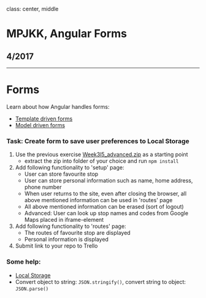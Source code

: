 class: center, middle

# MPJKK, Angular Forms

## 4/2017

---

# Forms

Learn about how Angular handles forms: 

- [Template driven forms](https://blog.thoughtram.io/angular/2016/03/21/template-driven-forms-in-angular-2.html)
- [Model driven forms](https://scotch.io/tutorials/using-angular-2s-model-driven-forms-with-formgroup-and-formcontrol)

### Task: Create form to save user preferences to Local Storage  

1. Use the previous exercise [Week3l5_advanced.zip](https://tuubi.metropolia.fi/portal/group/tuubi/etusivu/yleiset-tyokalut/tyotilat?p_p_id=Workspaces_WAR_workspaces&p_p_lifecycle=0&p_p_state=normal&p_p_mode=view&p_p_col_id=column-1&p_p_col_count=1&_Workspaces_WAR_workspaces_tab=documents&_Workspaces_WAR_workspaces_workspaceId=340002468) as a starting point
    - extract the zip into folder of your choice and run `npm install`
1. Add following functionality to 'setup' page:
    - User can store favourite stop
    - User can store personal information such as name, home address, phone number
    - When user returns to the site, even after closing the browser, all above mentioned information can be used in 'routes' page
    - All above mentioned information can be erased (sort of logout)
    - Advanced: User can look up stop names and codes from Google Maps placed in iframe-element
1. Add following functionality to 'routes' page:
    - The routes of favourite stop are displayed
    - Personal information is displayed
1. Submit link to your repo to Trello
    
### Some help:
- [Local Storage](http://www.w3schools.com/html/html5_webstorage.asp)
- Convert object to string: `JSON.stringify()`, convert string to object: `JSON.parse()`
